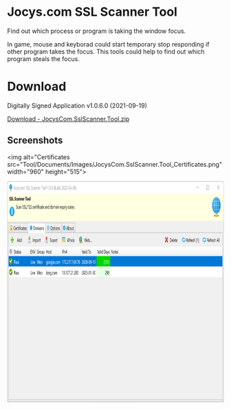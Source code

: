 # Jocys.com SSL Scanner Tool

Find out which process or program is taking the window focus.

In game, mouse and keyborad could start temporary stop responding if other program takes the focus. This tools could help to find out which program steals the focus.

# Download

Digitally Signed Application v1.0.6.0 (2021-09-19)

[Download - JocysCom.SslScanner.Tool.zip](https://github.com/JocysCom/SslScanner/releases/download/1.0.0.0/JocysCom.SslScanner.zip)

## Screenshots

<img alt="Certificates src="Tool/Documents/Images/JocysCom.SslScanner.Tool_Certificates.png" width="960" height="515">

<img alt="Domains" src="Tool/Documents/Images/JocysCom.SslScanner.Tool_Domains.png" width="960" height="515">



